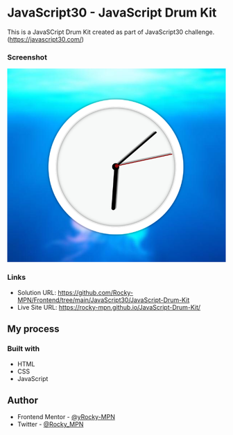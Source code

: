 # JavaScript30 - JavaScript Drum Kit

This is a JavaSCript Drum Kit created as part of JavaScript30 challenge. (https://javascript30.com/)



### Screenshot

![](./screenshot.png)



### Links

- Solution URL: https://github.com/Rocky-MPN/Frontend/tree/main/JavaScript30/JavaScript-Drum-Kit
- Live Site URL: https://rocky-mpn.github.io/JavaScript-Drum-Kit/

## My process

### Built with

- HTML
- CSS
- JavaScript

## Author
- Frontend Mentor - [@yRocky-MPN](https://www.frontendmentor.io/profile/rocky-MPN)
- Twitter - [@Rocky_MPN](https://www.twitter.com/Rocky_mpn)
